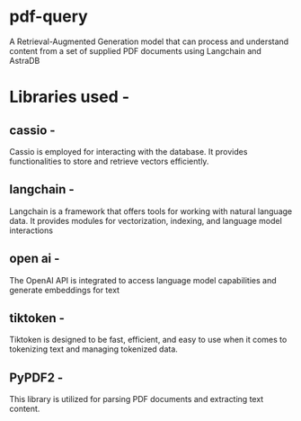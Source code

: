 # pdf-query
A Retrieval-Augmented Generation model that can process and understand content from a set of supplied PDF documents using Langchain and AstraDB

# Libraries used - 
## cassio - 
Cassio is employed for interacting with the database. It provides functionalities to store
and retrieve vectors efficiently.
## langchain - 
Langchain is a framework that offers tools for working with natural language data.
It provides modules for vectorization, indexing, and language model interactions
## open ai - 
The OpenAI API is integrated to access language model capabilities and generate
embeddings for text
## tiktoken - 
Tiktoken is designed to be fast, efficient, and easy to use when it comes to tokenizing
text and managing tokenized data.
## PyPDF2 - 
This library is utilized for parsing PDF documents and extracting text content.

